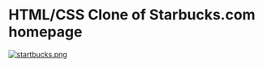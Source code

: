 # HTML/CSS Clone of Starbucks.com homepage

[![startbucks.png](https://i.postimg.cc/7PzBLkxJ/startbucks.png)](https://postimg.cc/NLg8NZ2Q)
